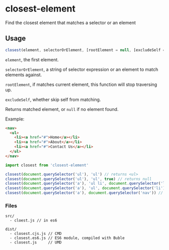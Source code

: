 # closest-element

Find the closest element that matches a selector or an element

## Usage

```js
closest(element, selectorOrElement, [rootElement = null, [excludeSelf = false]])
```

`element`, the first element.

`selectorOrElement`, a string of selector expression or an element to match elements against.

`rootElement`, if matches current element, this function will stop traversing up.

`excludeSelf`, whether skip self from matching.

Returns matched element, or `null` if no element found.

Example:

```html
<nav>
  <ul>
    <li><a href="#">Home</a></li>
    <li><a href="#">About</a></li>
    <li><a href="#">Contact Us</a></li>
  </ul>
</nav>
```

```js
import closest from 'closest-element'

closest(document.querySelector('ul'), 'ul') // returns <ul>
closest(document.querySelector('ul'), 'ul', true) // returns null
closest(document.querySelector('a'), 'ul li', document.querySelector('li')) // <li>
closest(document.querySelector('a'), 'ul', document.querySelector('li')) // false
closest(document.querySelector('a'), document.querySelector('nav')) // <nav>
```

### Files

```
src/
  - cloest.js // in es6

dist/
  - closest.cjs.js // CMD
  - closest.es6.js // ES6 module, compiled with Buble
  - closest.js     // UMD
```
